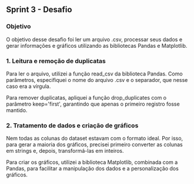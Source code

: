 ##   Sprint 3 - Desafio 

### Objetivo
O objetivo desse desafio foi ler um arquivo .csv, processar seus dados e gerar informações e gráficos utilizando as bibliotecas Pandas e Matplotlib.


### 1. Leitura e remoção de duplicatas
<p> Para ler o arquivo, utilizei a função read_csv da biblioteca Pandas. Como parâmetros, especifiquei o nome do arquivo .csv e o separador, que nesse caso era a vírgula.

Para remover duplicatas, apliquei a função drop_duplicates com o parâmetro keep='first', garantindo que apenas o primeiro registro fosse mantido.  </p>

### 2. Tratamento de dados e criação de gráficos
<p>Nem todas as colunas do dataset estavam com o formato ideal. Por isso, para gerar a maioria dos gráficos, precisei primeiro converter as colunas em strings e, depois, transformá-las em inteiros.

Para criar os gráficos, utilizei a biblioteca Matplotlib, combinada com a Pandas, para facilitar a manipulação dos dados e a personalização dos gráficos.
</p>
